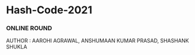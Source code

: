 # Hash-Code-2021
### ONLINE ROUND

AUTHOR : AAROHI AGRAWAL, ANSHUMAAN KUMAR PRASAD, SHASHANK SHUKLA
